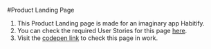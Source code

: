 #Product Landing Page

1. This Product Landing page is made for an imaginary app Habitify.
2. You can check the required User Stories for this page [here](https://www.freecodecamp.org/learn/responsive-web-design/responsive-web-design-projects/build-a-product-landing-page).
3. Visit the [codepen link](https://codepen.io/amankr1619/pen/KKVMwGp) to check this page in work.
